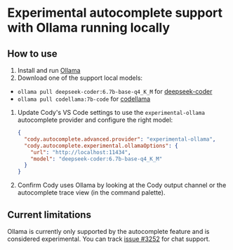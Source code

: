 # Experimental autocomplete support with Ollama running locally

## How to use

1. Install and run [Ollama](https://ollama.ai/)
1. Download one of the support local models:
  - `ollama pull deepseek-coder:6.7b-base-q4_K_M` for [deepseek-coder](https://ollama.ai/library/deepseek-coder)
  - `ollama pull codellama:7b-code` for [codellama](https://ollama.ai/library/codellama)
1. Update Cody's VS Code settings to use the `experimental-ollama` autocomplete provider and configure the right model:

   ```json
   {
     "cody.autocomplete.advanced.provider": "experimental-ollama",
     "cody.autocomplete.experimental.ollamaOptions": {
       "url": "http://localhost:11434",
       "model": "deepseek-coder:6.7b-base-q4_K_M"
     }
   }
   ```
1. Confirm Cody uses Ollama by looking at the Cody output channel or the autocomplete trace view (in the command palette).

## Current limitations

Ollama is currently only supported by the autocomplete feature and is considered experimental. You can track [issue #3252](https://github.com/sourcegraph/cody/issues/3252) for chat support.
